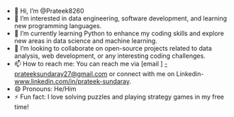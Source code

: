 - 👋 Hi, I’m @Prateek8260
- 👀 I’m interested in data engineering, software development, and learning new programming languages.
- 🌱 I’m currently learning Python to enhance my coding skills and explore new areas in data science and machine learning.
- 💞️ I’m looking to collaborate on open-source projects related to data analysis, web development, or any interesting coding challenges.
- 📫 How to reach me: You can reach me via [email ] -prateeksundaray27@gmail.com or connect with me on Linkedin- www.linkedin.com/in/prateek-sundaray.
- 😄 Pronouns: He/Him
- ⚡ Fun fact: I love solving puzzles and playing strategy games in my free time!


<!---
Prateek8260/Prateek8260 is a ✨ special ✨ repository because its `README.md` (this file) appears on your GitHub profile.
You can click the Preview link to take a look at your changes.
--->
